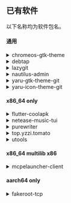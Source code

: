## 已有软件

以下名称均为软件包名。

#### 通用

<details>
<summary>chromeos-gtk-theme</summary>

[@vinceluice](https://github.com/vinceliuice)写的仿chromeos gtk主题。

Github：https://github.com/vinceliuice/ChromeOS-theme

</details>

<details>
<summary>debtap</summary>


将deb包转为arch的pkg.tar.zst，虽然我还是更喜欢用dpkg重新打包

建议安装后编辑/usr/bin/debtap，修改如下内容，将源换为ustc以提升debtap -u速率：

```
#替换：http://ftp.debian.org/debian/dists 
https://mirrors.ustc.edu.cn/debian/dists 
#替换：http://archive.ubuntu.com/ubuntu/dists 
https://mirrors.ustc.edu.cn/ubuntu/dists/
```

</details>

<details>
<summary>lazygit</summary>



给像我这种连git stage和git commit都嫌麻烦的懒人用的git客户端。

Github：https://github.com/jesseduffield/lazygit

</details>

<details>
<summary>nautilus-admin</summary>


一个缺了就很难受的nautilus插件，提供右键以管理员身份打开文件。

Github：https://github.com/brunonova/nautilus-admin

</details>

<details>
<summary>yaru-gtk-theme-git</summary>


yaru的gtk主题，带有二十多种颜色꒰⑅•ᴗ•⑅꒱

Github：https://github.com/Jannomag/Yaru-Colors

</details>

<details>
<summary>yaru-icon-theme-git</summary>
yaru的图标主题，和上面的gtk主题配套食用。

Github：https://github.com/Jannomag/Yaru-Colors
</details>

#### x86_64 only

<details>
<summary>flutter-coolapk</summary>


大佬写的酷安flutter版，现由[@xkeyc](https://github.com/xkeyC)大佬维护，虽然功能有些残缺，但是日常刷刷酷安还是可以的。    

Github：https://github.com/Cyenoch/Flutter-Coolapk 				

Github新地址：https://github.com/clinux-co/coolapk_flutter    

</details>

<details>
<summary>netease-music-tui</summary>



另一个网抑云的tui客户端，相比iease-music有很多可圈可点的地方。使用前要先编辑~/.config/netease-music-tui/Settings.toml填入帐号密码，如果没有可以新建。

Github：https://github.com/betta-cyber/netease-music-tui

</details>

<details>
<summary>purewriter</summary>


没错就是纯纯写作！由[@drakeet](https://github.com/PureWriter)大佬编写，[@Liaronce](https://github.com/LiarOnce)大佬编译。需要购买纯纯写作会员才能食用。目前可能有一些功能上的问题。         

Github：https://github.com/PureWriter/desktop             

编译后的版本：https://purewriter.liaronce.com/#/    

</details>

<details>
<summary>top.yzzi.tomato</summary>


[@uzYzzi](https://github.com/uiYzzi)大佬写的简约番茄钟，配合deepinv20桌面食用最佳，gnome和kde在标题栏显示上也许有点点问题。。提醒一下，从terminal启动这个应用直接输入one-tomato。     

Github：https://github.com/uiYzzi/one-tomato      

</details>

<details>
<summary>utools</summary>


你的生产力工具集。

官网：https://u.tools/

AUR：https://aur.archlinux.org/packages/utools/

</details>

#### x86_64 multilib x86

<details>
<summary>mcpelauncher-client</summary>

用来在Linux上运行Minecraft基岩版，通过在Linux上补全bionic有关库的方式运行android版mc。自测性能比Java版强些，但需要找到对应版本的apk（我只能说在某个群里有），而且必须是x86（或者如果你在Play上买了可以登录Google账户来获取）。    

mcpelauncher-client是i386架构，需要打开`[multilib]`并添加`[coolapk-linux32]`。

Github：https://github.com/minecraft-linux/mcpelauncher-manifest

Wiki：https://mcpelauncher.readthedocs.io/en/latest/getting_started.html

现在还算活跃更新的一个fork：https://github.com/ChristopherHX/linux-packaging-scripts/

以后可能会考虑使用后者继续更新。

</details>

#### aarch64 only

<details>
<summary>fakeroot-tcp</summary>


在termux之类的软件上使用的fakeroot（一般的fakeroot无法使用）

</details>



